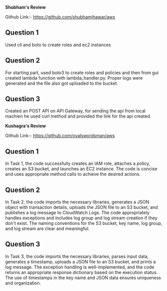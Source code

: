 **Shubham's Review**

Github Link:- https://github.com/shubhamjhawar/aws

## Question 1 
Used cli and boto to create roles and ec2 instances 

## Question 2
For starting part, used boto3 to create roles and policies and then from gui created lambda function with lambda_handler.py. Proper logs were generated and the file also got uploaded to the bucket. 

## Question 3
Created an POST API on API Gateway, for sending the api from local machien he used curl method and provided the link for the api created.


**Kushagra's Review**

Github Link:- https://github.com/ovalswordsman/aws

## Question 1 
In Task 1, the code successfully creates an IAM role, attaches a policy, creates an S3 bucket, and launches an EC2 instance. The code is concise and uses appropriate method calls to achieve the desired actions.

## Question 2 
In Task 2, the code imports the necessary libraries, generates a JSON object with transaction details, uploads the JSON file to an S3 bucket, and publishes a log message to CloudWatch Logs. The code appropriately handles exceptions and includes log group and log stream creation if they don't exist. 
The naming conventions for the S3 bucket, key name, log group, and log stream are clear and meaningful.

## Question 3
In Task 3, the code imports the necessary libraries, parses input data, generates a timestamp, uploads a JSON file to an S3 bucket, and prints a log message. The exception handling is well-implemented, and the code returns an appropriate response dictionary based on the execution status.
The use of timestamps in the key name and JSON data ensures uniqueness and organization.
